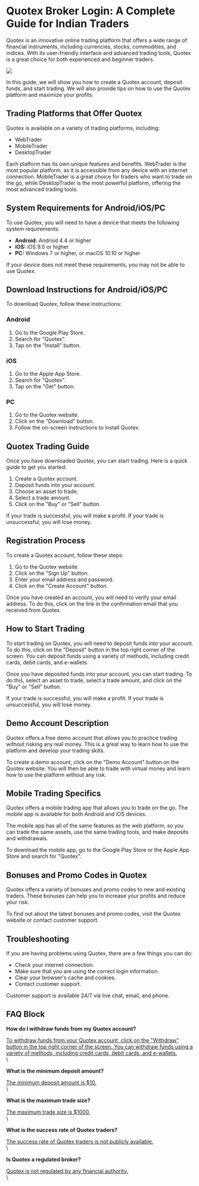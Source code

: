 # Quotex Broker Login: A Complete Guide for Indian Traders

Quotex is an innovative online trading platform that offers a wide range
of financial instruments, including currencies, stocks, commodities, and
indices. With its user-friendly interface and advanced trading tools,
Quotex is a great choice for both experienced and beginner traders.

[![](https://static.quotex.io/files/3_en/300_250.jpg)](https://traff.sbs/brokerqxlid)

In this guide, we will show you how to create a Quotex account, deposit
funds, and start trading. We will also provide tips on how to use the
Quotex platform and maximize your profits.

## Trading Platforms that Offer Quotex

Quotex is available on a variety of trading platforms, including:

-   WebTrader
-   MobileTrader
-   DesktopTrader

Each platform has its own unique features and benefits. WebTrader is the
most popular platform, as it is accessible from any device with an
internet connection. MobileTrader is a great choice for traders who want
to trade on the go, while DesktopTrader is the most powerful platform,
offering the most advanced trading tools.

## System Requirements for Android/iOS/PC

To use Quotex, you will need to have a device that meets the following
system requirements:

-   **Android:** Android 4.4 or higher
-   **iOS:** iOS 9.0 or higher
-   **PC:** Windows 7 or higher, or macOS 10.10 or higher

If your device does not meet these requirements, you may not be able to
use Quotex.

## Download Instructions for Android/iOS/PC

To download Quotex, follow these instructions:

### Android

1.  Go to the Google Play Store.
2.  Search for "Quotex".
3.  Tap on the "Install" button.

### iOS

1.  Go to the Apple App Store.
2.  Search for "Quotex".
3.  Tap on the "Get" button.

### PC

1.  Go to the Quotex website.
2.  Click on the "Download" button.
3.  Follow the on-screen instructions to install Quotex.

## Quotex Trading Guide

Once you have downloaded Quotex, you can start trading. Here is a quick
guide to get you started:

1.  Create a Quotex account.
2.  Deposit funds into your account.
3.  Choose an asset to trade.
4.  Select a trade amount.
5.  Click on the "Buy" or "Sell" button.

If your trade is successful, you will make a profit. If your trade is
unsuccessful, you will lose money.

## Registration Process

To create a Quotex account, follow these steps:

1.  Go to the Quotex website.
2.  Click on the "Sign Up" button.
3.  Enter your email address and password.
4.  Click on the "Create Account" button.

Once you have created an account, you will need to verify your email
address. To do this, click on the link in the confirmation email that
you received from Quotex.

## How to Start Trading

To start trading on Quotex, you will need to deposit funds into your
account. To do this, click on the "Deposit" button in the top
right corner of the screen. You can deposit funds using a variety of
methods, including credit cards, debit cards, and e-wallets.

Once you have deposited funds into your account, you can start trading.
To do this, select an asset to trade, select a trade amount, and click
on the "Buy" or "Sell" button.

If your trade is successful, you will make a profit. If your trade is
unsuccessful, you will lose money.

## Demo Account Description

Quotex offers a free demo account that allows you to practice trading
without risking any real money. This is a great way to learn how to use
the platform and develop your trading skills.

To create a demo account, click on the "Demo Account" button on
the Quotex website. You will then be able to trade with virtual money
and learn how to use the platform without any risk.

## Mobile Trading Specifics

Quotex offers a mobile trading app that allows you to trade on the go.
The mobile app is available for both Android and iOS devices.

The mobile app has all of the same features as the web platform, so you
can trade the same assets, use the same trading tools, and make deposits
and withdrawals.

To download the mobile app, go to the Google Play Store or the Apple App
Store and search for "Quotex".

## Bonuses and Promo Codes in Quotex

Quotex offers a variety of bonuses and promo codes to new and existing
traders. These bonuses can help you to increase your profits and reduce
your risk.

To find out about the latest bonuses and promo codes, visit the Quotex
website or contact customer support.

## Troubleshooting

If you are having problems using Quotex, there are a few things you can
do:

-   Check your internet connection.
-   Make sure that you are using the correct login information.
-   Clear your browser\'s cache and cookies.
-   Contact customer support.

Customer support is available 24/7 via live chat, email, and phone.

## FAQ Block

**How do I withdraw funds from my Quotex account?**

[To withdraw funds from your Quotex account, click on the
"Withdraw" button in the top right corner of the screen. You can
withdraw funds using a variety of methods, including credit cards, debit
cards, and e-wallets.](\%22#\%22)\
\

**What is the minimum deposit amount?**

[The minimum deposit amount is \$10.](\%22#\%22)\
\

**What is the maximum trade size?**

[The maximum trade size is \$1000.](\%22#\%22)\
\

**What is the success rate of Quotex traders?**

[The success rate of Quotex traders is not publicly
available.](\%22#\%22)\
\

**Is Quotex a regulated broker?**

[Quotex is not regulated by any financial authority.](\%22#\%22)\
\

